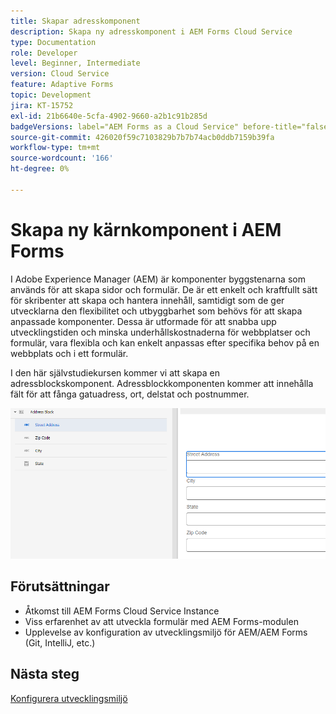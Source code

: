 ```yaml
---
title: Skapar adresskomponent
description: Skapa ny adresskomponent i AEM Forms Cloud Service
type: Documentation
role: Developer
level: Beginner, Intermediate
version: Cloud Service
feature: Adaptive Forms
topic: Development
jira: KT-15752
exl-id: 21b6640e-5cfa-4902-9660-a2b1c91b285d
badgeVersions: label="AEM Forms as a Cloud Service" before-title="false"
source-git-commit: 426020f59c7103829b7b7b74acb0ddb7159b39fa
workflow-type: tm+mt
source-wordcount: '166'
ht-degree: 0%

---
```


# Skapa ny kärnkomponent i AEM Forms

I Adobe Experience Manager (AEM) är komponenter byggstenarna som används för att skapa sidor och formulär. De är ett enkelt och kraftfullt sätt för skribenter att skapa och hantera innehåll, samtidigt som de ger utvecklarna den flexibilitet och utbyggbarhet som behövs för att skapa anpassade komponenter. Dessa är utformade för att snabba upp utvecklingstiden och minska underhållskostnaderna för webbplatser och formulär, vara flexibla och kan enkelt anpassas efter specifika behov på en webbplats och i ett formulär.

I den här självstudiekursen kommer vi att skapa en adressblockskomponent. Adressblockkomponenten kommer att innehålla fält för att fånga gatuadress, ort, delstat och postnummer.

![slutadress](assets/final-address-component.png)

## Förutsättningar

* Åtkomst till AEM Forms Cloud Service Instance
* Viss erfarenhet av att utveckla formulär med AEM Forms-modulen
* Upplevelse av konfiguration av utvecklingsmiljö för AEM/AEM Forms (Git, IntelliJ, etc.)

## Nästa steg

[Konfigurera utvecklingsmiljö](./set-up.md)
